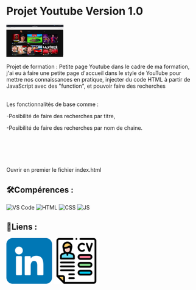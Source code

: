 # Projet Youtube Version 1.0
<img src= "ProjetFormationYoutube.png" width="150"/>

<p>Projet de formation : Petite page Youtube
dans le cadre de ma formation, j'ai eu à faire une petite page d'accueil dans le style de YouTube pour mettre nos connaissances en pratique,
injecter du code HTML à partir de JavaScript avec des "function", et pouvoir faire des recherches<br><br>


  Les fonctionnalités de base comme :

  -Posibilité de faire des recherches par titre,

  -Posibilité de faire des recherches par nom de chaine.</p><br>


<br><br>



<p>Ouvrir en premier le fichier index.html</p>


## 🛠️Compérences :

![VS Code](https://img.shields.io/badge/-VS%20Code-007ACC?style=flat&logo=visual-studio-code&logoColor=white)
![HTML](https://img.shields.io/badge/-HTML-E34F26?style=flat&logo=html5&logoColor=white)
![CSS](https://img.shields.io/badge/-CSS-1572B6?style=flat&logo=css3&logoColor=white)
![JS](https://img.shields.io/badge/Javascript-blue?logo=javascript&logoColor=white)


## 🔗Liens :

<a href="https://www.linkedin.com/in/alexismoreau37/"><img width=120px src="linkedin.png"></a>
<a href="CVAlexisMoreauV3.2.pdf"><img width=120px src="IconeCV.png"></a>
